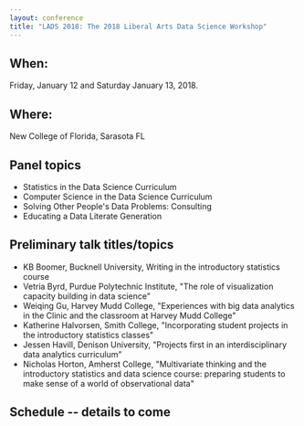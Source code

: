 ```yaml
---
layout: conference
title: "LADS 2018: The 2018 Liberal Arts Data Science Workshop"
---
```


## When:
Friday, January 12 and Saturday January 13, 2018.

## Where:
New College of Florida, Sarasota FL

## Panel topics
- Statistics in the Data Science Curriculum
- Computer Science in the Data Science Curriculum
- Solving Other People's Data Problems: Consulting
- Educating a Data Literate Generation 
 
## Preliminary talk titles/topics 
- KB Boomer, Bucknell University, Writing in the introductory statistics course
- Vetria Byrd, Purdue Polytechnic Institute, "The role of visualization capacity building in data science"
- Weiqing Gu, Harvey Mudd College, "Experiences with big data analytics in the Clinic and the classroom at Harvey Mudd College"
- Katherine Halvorsen, Smith College, "Incorporating student projects in the introductory statistics classes"
- Jessen Havill, Denison University, "Projects first in an interdisciplinary data analytics curriculum"
- Nicholas Horton, Amherst College, "Multivariate thinking and the introductory statistics and data science course: preparing students to make sense of a world of observational data"

## Schedule -- details to come


